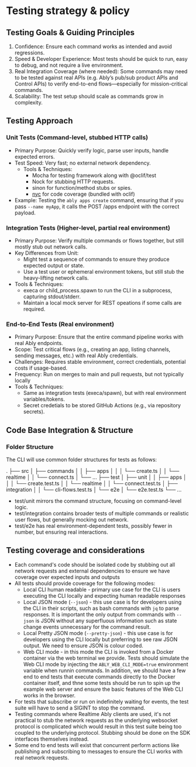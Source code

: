 # Testing strategy & policy

## Testing Goals & Guiding Principles

1. Confidence: Ensure each command works as intended and avoid regressions.
2. Speed & Developer Experience: Most tests should be quick to run, easy to debug, and not require a live environment.
3. Real Integration Coverage (where needed): Some commands may need to be tested against real APIs (e.g. Ably’s pub/sub product APIs and Control APIs) to verify end-to-end flows—especially for mission-critical commands.
4. Scalability: The test setup should scale as commands grow in complexity.

## Testing Approach

### Unit Tests (Command-level, stubbed HTTP calls)

- Primary Purpose: Quickly verify logic, parse user inputs, handle expected errors.
- Test Speed: Very fast; no external network dependency.
  - Tools & Techniques:
    - Mocha for testing framework along with @oclif/test
    - Nock for stubbing HTTP requests.
    - sinon for function/method stubs or spies.
    - [nyc](mdc:https:/npm.im/nyc) for code coverage (bundled with oclif)
- Example: Testing the `ably apps create` command, ensuring that if you pass `--name myApp`, it calls the POST /apps endpoint with the correct payload.

### Integration Tests (Higher-level, partial real environment)

- Primary Purpose: Verify multiple commands or flows together, but still mostly stub out network calls.
- Key Differences from Unit:
  - Might test a sequence of commands to ensure they produce expected output or state.
  - Use a test user or ephemeral environment tokens, but still stub the heavy-lifting network calls.
- Tools & Techniques:
  - execa or child_process.spawn to run the CLI in a subprocess, capturing stdout/stderr.
  - Maintain a local mock server for REST opeations if some calls are required.

### End-to-End Tests (Real environment)

- Primary Purpose: Ensure that the entire command pipeline works with real Ably endpoints.
- Scope: Test critical flows (e.g., creating an app, listing channels, sending messages, etc.) with real Ably credentials.
- Challenges: Requires stable environment, correct credentials, potential costs if usage-based.
- Frequency: Run on merges to main and pull requests, but not typically locally
- Tools & Techniques:
  - Same as integration tests (execa/spawn), but with real environment variables/tokens.
  - Secret credetials to be stored GitHub Actions (e.g., via repository secrets).

## Code Base Integration & Structure

### Folder Structure

The CLI will use common folder structures for tests as follows:

.
├── src
│ ├── commands
│ │ ├── apps
│ │ │ └── create.ts
│ │ └── realtime
│ │ └── connect.ts
│ └── ...
├── test
│ ├── unit
│ │ ├── apps
│ │ │ └── create.test.ts
│ │ └── realtime
│ │ └── connect.test.ts
│ ├── integration
│ │ └── cli-flows.test.ts
│ └── e2e
│ └── e2e.test.ts
└── ...

- test/unit mirrors the command structure, focusing on command-level logic.
- test/integration contains broader tests of multiple commands or realistic user flows, but generally mocking out network.
- test/e2e has real environment-dependent tests, possibly fewer in number, but ensuring real interactions.

## Testing coverage and considerations

- Each command's code should be isolated code by stubbing out all network requests and external dependencies to ensure we have coverage over expected inputs and outputs
- All tests should provide coverage for the following modes:
  - Local CLI human readable - primary use case for the CLI is users executing the CLI locally and expecting human readable responses
  - Local JSON mode (`--json`) - this use case is for developers using the CLI in their scripts, such as bash commands with `jq` to parse responses. It is important the only output from commands with `--json` is JSON without any superfluous information such as state change events unnecessary for the command result.
  - Local Pretty JSON mode (`--pretty-json`) - this use case is for developers using the CLI locally but preferring to see raw JSON output. We need to ensure JSON is colour coded.
  - Web CLI mode - in this mode the CLI is invoked from a Docker container via the web terminal we provide. Tests should simulate the Web CLI mode by injecting the `ABLY_WEB_CLI_MODE=true` environment variable when runnin commands. In addition, we should have a few end to end tests that execute commands directly to the Docker container itself, and thne some tests should be run to spin up the example web server and ensure the basic features of the Web CLI works in the browser.
- For tests that subscribe or run on indefinitely waiting for events, the test suite will have to send a SIGINT to stop the command.
- Testing commands where Realtime Ably clients are used, it's not practical to stub the network requests as the underlying websocket protocol is complicated which would result in this test suite being too coupled to the underlying protocol. Stubbing should be done on the SDK interfaces themselves instead.
- Some end to end tests will exist that concurrent perform actions like publishing and subscribing to messages to ensure the CLI works with real network requests.
